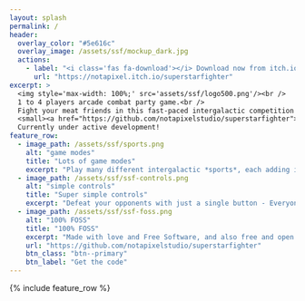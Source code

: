 ```yaml
---
layout: splash
permalink: /
header:
  overlay_color: "#5e616c"
  overlay_image: /assets/ssf/mockup_dark.jpg
  actions:
    - label: "<i class='fas fa-download'></i> Download now from itch.io"
      url: "https://notapixel.itch.io/superstarfighter"
excerpt: >
  <img style='max-width: 100%;' src='assets/ssf/logo500.png'/><br />
  1 to 4 players arcade combat party game.<br />
  Fight your meat friends in this fast-paced intergalactic competition!<br />
  <small><a href="https://github.com/notapixelstudio/superstarfighter">Latest release v0.5</a></small><br />
  Currently under active development!
feature_row:
  - image_path: /assets/ssf/sports.png
    alt: "game modes"
    title: "Lots of game modes"
    excerpt: "Play many different intergalactic *sports*, each adding its own twist to the competition. Fly solo or with a teammate, and beat your friends or the game's AI."
  - image_path: /assets/ssf/ssf-controls.png
    alt: "simple controls"
    title: "Super simple controls"
    excerpt: "Defeat your opponents with just a single button - Everyone can pick up a controller and play!"
  - image_path: /assets/ssf/ssf-foss.png
    alt: "100% FOSS"
    title: "100% FOSS"
    excerpt: "Made with love and Free Software, and also free and open source itself."
    url: "https://github.com/notapixelstudio/superstarfighter"
    btn_class: "btn--primary"
    btn_label: "Get the code"
---
```


{% include feature_row %}
